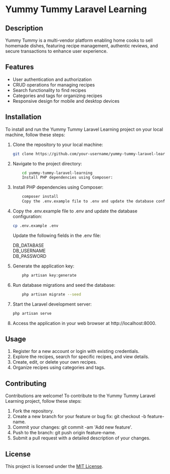 # Yummy Tummy Laravel Learning

## Description

Yummy Tummy is a multi-vendor platform enabling home cooks to sell homemade dishes, featuring recipe management, authentic reviews, and secure transactions to enhance user experience.

## Features

- User authentication and authorization
- CRUD operations for managing recipes
- Search functionality to find recipes
- Categories and tags for organizing recipes
- Responsive design for mobile and desktop devices

## Installation

To install and run the Yummy Tummy Laravel Learning project on your local machine, follow these steps:

1. Clone the repository to your local machine:

   ```bash
   git clone https://github.com/your-username/yummy-tummy-laravel-learning.git
    ```
    
2. Navigate to the project directory:

    ```bash
        cd yummy-tummy-laravel-learning
        Install PHP dependencies using Composer:
    ```

3. Install PHP dependencies using Composer:

    ```bash
        composer install
        Copy the .env.example file to .env and update the database configuration:
    ```

4. Copy the .env.example file to .env and update the database configuration:

    ```bash
    cp .env.example .env
    ```
    Update the following fields in the .env file:

    DB_DATABASE <br>
    DB_USERNAME <br>
    DB_PASSWORD <br>

5. Generate the application key:

    ```bash
        php artisan key:generate
    ```
    
6. Run database migrations and seed the database:

    ```bash
        php artisan migrate --seed
    ```

7. Start the Laravel development server:
    
    ```bash
    php artisan serve
    ```

8. Access the application in your web browser at http://localhost:8000.

## Usage

1. Register for a new account or login with existing credentials.
2. Explore the recipes, search for specific recipes, and view details.
3. Create, edit, or delete your own recipes.
4. Organize recipes using categories and tags.

## Contributing

Contributions are welcome! To contribute to the Yummy Tummy Laravel Learning project, follow these steps:

1. Fork the repository.
2. Create a new branch for your feature or bug fix: git checkout -b feature-name.
3. Commit your changes: git commit -am 'Add new feature'.
4. Push to the branch: git push origin feature-name.
5. Submit a pull request with a detailed description of your changes.

## License

This project is licensed under the [MIT License](LICENSE).

